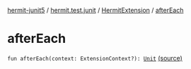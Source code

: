 [hermit-junit5](../../index.md) / [hermit.test.junit](../index.md) / [HermitExtension](index.md) / [afterEach](./after-each.md)

# afterEach

`fun afterEach(context: ExtensionContext?): `[`Unit`](https://kotlinlang.org/api/latest/jvm/stdlib/kotlin/-unit/index.html) [(source)](https://github.com/RBusarow/AutoReset/tree/master/hermit-junit5/src/main/kotlin/hermit/test/junit/HermitExtension.kt#L57)